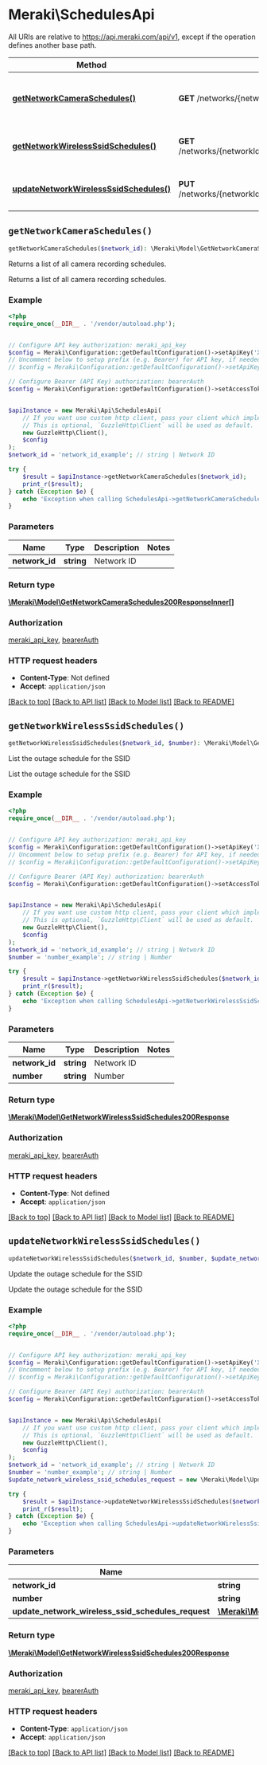 # Meraki\SchedulesApi

All URIs are relative to https://api.meraki.com/api/v1, except if the operation defines another base path.

| Method | HTTP request | Description |
| ------------- | ------------- | ------------- |
| [**getNetworkCameraSchedules()**](SchedulesApi.md#getNetworkCameraSchedules) | **GET** /networks/{networkId}/camera/schedules | Returns a list of all camera recording schedules. |
| [**getNetworkWirelessSsidSchedules()**](SchedulesApi.md#getNetworkWirelessSsidSchedules) | **GET** /networks/{networkId}/wireless/ssids/{number}/schedules | List the outage schedule for the SSID |
| [**updateNetworkWirelessSsidSchedules()**](SchedulesApi.md#updateNetworkWirelessSsidSchedules) | **PUT** /networks/{networkId}/wireless/ssids/{number}/schedules | Update the outage schedule for the SSID |


## `getNetworkCameraSchedules()`

```php
getNetworkCameraSchedules($network_id): \Meraki\Model\GetNetworkCameraSchedules200ResponseInner[]
```

Returns a list of all camera recording schedules.

Returns a list of all camera recording schedules.

### Example

```php
<?php
require_once(__DIR__ . '/vendor/autoload.php');


// Configure API key authorization: meraki_api_key
$config = Meraki\Configuration::getDefaultConfiguration()->setApiKey('X-Cisco-Meraki-API-Key', 'YOUR_API_KEY');
// Uncomment below to setup prefix (e.g. Bearer) for API key, if needed
// $config = Meraki\Configuration::getDefaultConfiguration()->setApiKeyPrefix('X-Cisco-Meraki-API-Key', 'Bearer');

// Configure Bearer (API Key) authorization: bearerAuth
$config = Meraki\Configuration::getDefaultConfiguration()->setAccessToken('YOUR_ACCESS_TOKEN');


$apiInstance = new Meraki\Api\SchedulesApi(
    // If you want use custom http client, pass your client which implements `GuzzleHttp\ClientInterface`.
    // This is optional, `GuzzleHttp\Client` will be used as default.
    new GuzzleHttp\Client(),
    $config
);
$network_id = 'network_id_example'; // string | Network ID

try {
    $result = $apiInstance->getNetworkCameraSchedules($network_id);
    print_r($result);
} catch (Exception $e) {
    echo 'Exception when calling SchedulesApi->getNetworkCameraSchedules: ', $e->getMessage(), PHP_EOL;
}
```

### Parameters

| Name | Type | Description  | Notes |
| ------------- | ------------- | ------------- | ------------- |
| **network_id** | **string**| Network ID | |

### Return type

[**\Meraki\Model\GetNetworkCameraSchedules200ResponseInner[]**](../Model/GetNetworkCameraSchedules200ResponseInner.md)

### Authorization

[meraki_api_key](../../README.md#meraki_api_key), [bearerAuth](../../README.md#bearerAuth)

### HTTP request headers

- **Content-Type**: Not defined
- **Accept**: `application/json`

[[Back to top]](#) [[Back to API list]](../../README.md#endpoints)
[[Back to Model list]](../../README.md#models)
[[Back to README]](../../README.md)

## `getNetworkWirelessSsidSchedules()`

```php
getNetworkWirelessSsidSchedules($network_id, $number): \Meraki\Model\GetNetworkWirelessSsidSchedules200Response
```

List the outage schedule for the SSID

List the outage schedule for the SSID

### Example

```php
<?php
require_once(__DIR__ . '/vendor/autoload.php');


// Configure API key authorization: meraki_api_key
$config = Meraki\Configuration::getDefaultConfiguration()->setApiKey('X-Cisco-Meraki-API-Key', 'YOUR_API_KEY');
// Uncomment below to setup prefix (e.g. Bearer) for API key, if needed
// $config = Meraki\Configuration::getDefaultConfiguration()->setApiKeyPrefix('X-Cisco-Meraki-API-Key', 'Bearer');

// Configure Bearer (API Key) authorization: bearerAuth
$config = Meraki\Configuration::getDefaultConfiguration()->setAccessToken('YOUR_ACCESS_TOKEN');


$apiInstance = new Meraki\Api\SchedulesApi(
    // If you want use custom http client, pass your client which implements `GuzzleHttp\ClientInterface`.
    // This is optional, `GuzzleHttp\Client` will be used as default.
    new GuzzleHttp\Client(),
    $config
);
$network_id = 'network_id_example'; // string | Network ID
$number = 'number_example'; // string | Number

try {
    $result = $apiInstance->getNetworkWirelessSsidSchedules($network_id, $number);
    print_r($result);
} catch (Exception $e) {
    echo 'Exception when calling SchedulesApi->getNetworkWirelessSsidSchedules: ', $e->getMessage(), PHP_EOL;
}
```

### Parameters

| Name | Type | Description  | Notes |
| ------------- | ------------- | ------------- | ------------- |
| **network_id** | **string**| Network ID | |
| **number** | **string**| Number | |

### Return type

[**\Meraki\Model\GetNetworkWirelessSsidSchedules200Response**](../Model/GetNetworkWirelessSsidSchedules200Response.md)

### Authorization

[meraki_api_key](../../README.md#meraki_api_key), [bearerAuth](../../README.md#bearerAuth)

### HTTP request headers

- **Content-Type**: Not defined
- **Accept**: `application/json`

[[Back to top]](#) [[Back to API list]](../../README.md#endpoints)
[[Back to Model list]](../../README.md#models)
[[Back to README]](../../README.md)

## `updateNetworkWirelessSsidSchedules()`

```php
updateNetworkWirelessSsidSchedules($network_id, $number, $update_network_wireless_ssid_schedules_request): \Meraki\Model\GetNetworkWirelessSsidSchedules200Response
```

Update the outage schedule for the SSID

Update the outage schedule for the SSID

### Example

```php
<?php
require_once(__DIR__ . '/vendor/autoload.php');


// Configure API key authorization: meraki_api_key
$config = Meraki\Configuration::getDefaultConfiguration()->setApiKey('X-Cisco-Meraki-API-Key', 'YOUR_API_KEY');
// Uncomment below to setup prefix (e.g. Bearer) for API key, if needed
// $config = Meraki\Configuration::getDefaultConfiguration()->setApiKeyPrefix('X-Cisco-Meraki-API-Key', 'Bearer');

// Configure Bearer (API Key) authorization: bearerAuth
$config = Meraki\Configuration::getDefaultConfiguration()->setAccessToken('YOUR_ACCESS_TOKEN');


$apiInstance = new Meraki\Api\SchedulesApi(
    // If you want use custom http client, pass your client which implements `GuzzleHttp\ClientInterface`.
    // This is optional, `GuzzleHttp\Client` will be used as default.
    new GuzzleHttp\Client(),
    $config
);
$network_id = 'network_id_example'; // string | Network ID
$number = 'number_example'; // string | Number
$update_network_wireless_ssid_schedules_request = new \Meraki\Model\UpdateNetworkWirelessSsidSchedulesRequest(); // \Meraki\Model\UpdateNetworkWirelessSsidSchedulesRequest

try {
    $result = $apiInstance->updateNetworkWirelessSsidSchedules($network_id, $number, $update_network_wireless_ssid_schedules_request);
    print_r($result);
} catch (Exception $e) {
    echo 'Exception when calling SchedulesApi->updateNetworkWirelessSsidSchedules: ', $e->getMessage(), PHP_EOL;
}
```

### Parameters

| Name | Type | Description  | Notes |
| ------------- | ------------- | ------------- | ------------- |
| **network_id** | **string**| Network ID | |
| **number** | **string**| Number | |
| **update_network_wireless_ssid_schedules_request** | [**\Meraki\Model\UpdateNetworkWirelessSsidSchedulesRequest**](../Model/UpdateNetworkWirelessSsidSchedulesRequest.md)|  | [optional] |

### Return type

[**\Meraki\Model\GetNetworkWirelessSsidSchedules200Response**](../Model/GetNetworkWirelessSsidSchedules200Response.md)

### Authorization

[meraki_api_key](../../README.md#meraki_api_key), [bearerAuth](../../README.md#bearerAuth)

### HTTP request headers

- **Content-Type**: `application/json`
- **Accept**: `application/json`

[[Back to top]](#) [[Back to API list]](../../README.md#endpoints)
[[Back to Model list]](../../README.md#models)
[[Back to README]](../../README.md)
